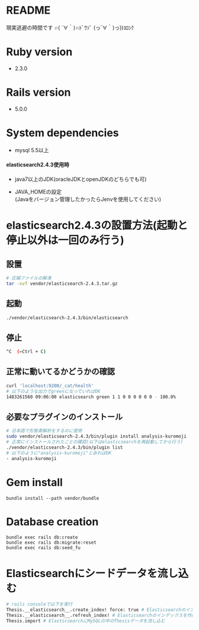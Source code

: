 # README

現実逃避の時間です  ∩( ´∀｀)∩ﾄﾞｳｿﾞ (っ´∀｀)っ))ﾖﾛｼｸ


# Ruby version

* 2.3.0


# Rails version

* 5.0.0


# System dependencies

* mysql 5.5以上
#### elasticsearch2.4.3使用時
* java7以上のJDK(oracleJDKとopenJDKのどちらでも可)
- JAVA_HOMEの設定  
(Javaをバージョン管理したかったらJenvを使用してください)

# elasticsearch2.4.3の設置方法(起動と停止以外は一回のみ行う)
## 設置
```bash
# 圧縮ファイルの解凍
tar -xvf vendor/elasticsearch-2.4.3.tar.gz
```

## 起動
```bash
./vendor/elasticsearch-2.4.3/bin/elasticsearch
```

## 停止
```bash
^C  (←Ctrl + C)
```

## 正常に動いてるかどうかの確認
```bash
curl 'localhost:9200/_cat/health'
# 以下のような出力でgreenになっていればOK
1483261560 09:06:00 elasticsearch green 1 1 0 0 0 0 0 0 - 100.0%
```

## 必要なプラグインのインストール
```bash
# 日本語で形態素解析をするのに使用
sudo vendor/elasticsearch-2.4.3/bin/plugin install analysis-kuromoji
# 正常にインストールされたことの確認(以下はelasticsearchを再起動してから行う)
./vendor/elasticsearch-2.4.3/bin/plugin list
# 以下のように"analysis-kuromoji"とあればOK
- analysis-kuromoji
```

# Gem install 

```
bundle install --path vendor/bundle
```

# Database creation

```
bundle exec rails db:create
bundle exec rails db:migrate:reset
bundle exec rails db:seed_fu
```

# Elasticsearchにシードデータを流し込む
```bash
# rails consoleで以下を実行
Thesis.__elasticsearch__.create_index! force: true # Elasticsearchのインデックスを削除
Thesis.__elasticsearch__.refresh_index! # Elasticsearchのインデックスを作成
Thesis.import # ElasticsearchにMySQLの中のThesisデータを流し込む
```
